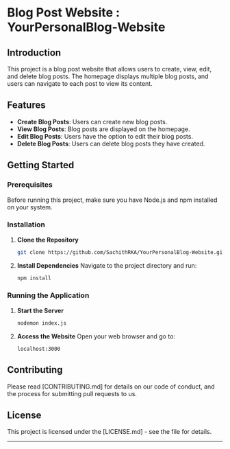 # Blog Post Website : YourPersonalBlog-Website

## Introduction
This project is a blog post website that allows users to create, view, edit, and delete blog posts. The homepage displays multiple blog posts, and users can navigate to each post to view its content.

## Features
- **Create Blog Posts**: Users can create new blog posts.
- **View Blog Posts**: Blog posts are displayed on the homepage.
- **Edit Blog Posts**: Users have the option to edit their blog posts.
- **Delete Blog Posts**: Users can delete blog posts they have created.

## Getting Started

### Prerequisites
Before running this project, make sure you have Node.js and npm installed on your system.

### Installation
1. **Clone the Repository**
   ```bash
   git clone https://github.com/SachithRKA/YourPersonalBlog-Website.git
   ```

2. **Install Dependencies**
   Navigate to the project directory and run:
   ```bash
   npm install
   ```

### Running the Application
1. **Start the Server**
   ```bash
   nodemon index.js
   ```

2. **Access the Website**
   Open your web browser and go to:
   ```
   localhost:3000
   ```

## Contributing
Please read [CONTRIBUTING.md] for details on our code of conduct, and the process for submitting pull requests to us.

## License
This project is licensed under the [LICENSE.md] - see the file for details.

---
